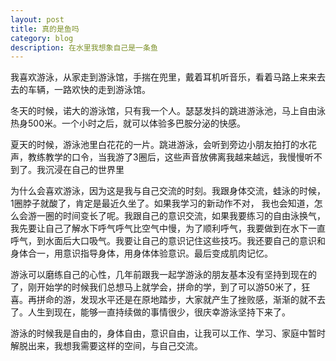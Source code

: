 ```yaml
---
layout: post
title: 真的是鱼吗
category: blog
description: 在水里我想象自己是一条鱼  
---
```



我喜欢游泳，从家走到游泳馆，手揣在兜里，戴着耳机听音乐，看着马路上来来去去的车辆，一路欢快的走到游泳馆。        

冬天的时候，诺大的游泳馆，只有我一个人。瑟瑟发抖的跳进游泳池，马上自由泳热身500米。一个小时之后，就可以体验多巴胺分泌的快感。  

夏天的时候，游泳池里白花花的一片。跳进游泳，会听到旁边小朋友拍打的水花声，教练教学的口令，当我游了3圈后，这些声音放佛离我越来越远，我慢慢听不到了。我沉浸在自己的世界里

为什么会喜欢游泳，因为这是我与自己交流的时刻。我跟身体交流，蛙泳的时候，1圈脖子就酸了，肯定是最近久坐了。如果我学习的新动作不对， 我也会知道，怎么会游一圈的时间变长了呢。我跟自己的意识交流，如果我要练习的自由泳换气，我先要让自己了解水下呼气呼气比空气中慢，为了顺利呼气，我要做到在水下一直呼气，到水面后大口吸气。我要让自己的意识记住这些技巧。我还要自己的意识和身体合一，用意识指导身体，用身体体验意识。最后变成肌肉记忆。
  
游泳可以磨练自己的心性，几年前跟我一起学游泳的朋友基本没有坚持到现在的了，刚开始学的时候我们总想马上就学会，拼命的学，到了可以游50米了，狂喜。再拼命的游，发现水平还是在原地踏步，大家就产生了挫败感，渐渐的就不去了。人生到现在，能够一直持续做的事情很少，很庆幸游泳坚持下来了。

游泳的时候我是自由的，身体自由，意识自由，让我可以工作、学习、家庭中暂时解脱出来，我想我需要这样的空间，与自己交流。


